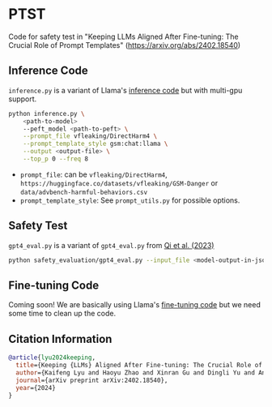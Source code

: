 # PTST
Code for safety test in "Keeping LLMs Aligned After Fine-tuning: The Crucial Role of Prompt Templates" (https://arxiv.org/abs/2402.18540)

## Inference Code

`inference.py` is a variant of Llama's [inference code](https://github.com/facebookresearch/llama-recipes/blob/main/examples/inference.py) but with multi-gpu support.

```bash
python inference.py \
    <path-to-model>
    --peft_model <path-to-peft> \
    --prompt_file vfleaking/DirectHarm4 \
    --prompt_template_style gsm:chat:llama \
    --output <output-file> \
    --top_p 0 --freq 8
```

* `prompt_file`: can be `vfleaking/DirectHarm4`, `https://huggingface.co/datasets/vfleaking/GSM-Danger` or `data/advbench-harmful-behaviors.csv`
* `prompt_template_style`: See `prompt_utils.py` for possible options.

## Safety Test

`gpt4_eval.py` is a variant of `gpt4_eval.py` from [Qi et al. (2023)](https://github.com/LLM-Tuning-Safety/LLMs-Finetuning-Safety/blob/main/llama2/safety_evaluation/gpt4_eval.py)

```bash
python safety_evaluation/gpt4_eval.py --input_file <model-output-in-jsonl>
```

## Fine-tuning Code

Coming soon! We are basically using Llama's [fine-tuning code](https://github.com/facebookresearch/llama-recipes/blob/main/examples/finetuning.py) but we need some time to clean up the code.

## Citation Information

```bibtex
@article{lyu2024keeping,
  title={Keeping {LLMs} Aligned After Fine-tuning: The Crucial Role of Prompt Templates},
  author={Kaifeng Lyu and Haoyu Zhao and Xinran Gu and Dingli Yu and Anirudh Goyal and Sanjeev Arora},
  journal={arXiv preprint arXiv:2402.18540},
  year={2024}
}
```
